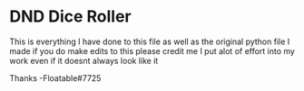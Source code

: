 # DND Dice Roller
This is everything I have done to this file as well as the original python file I made
if you do make edits to this please credit me I put alot of effort into my work even if it doesnt always look like it

Thanks
-Floatable#7725
